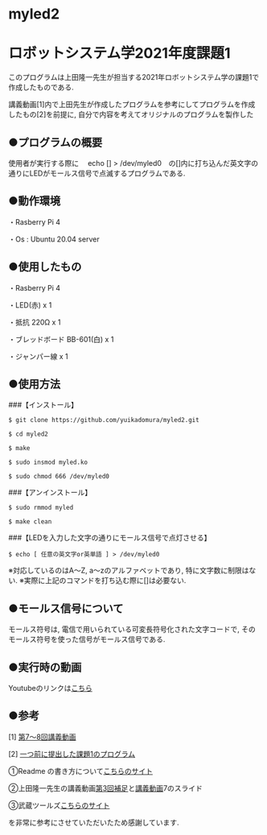 # myled2

# ロボットシステム学2021年度課題1
このプログラムは上田隆一先生が担当する2021年ロボットシステム学の課題1で作成したものである.

講義動画[1]内で上田先生が作成したプログラムを参考にしてプログラムを作成したもの[2]を前提に, 自分で内容を考えてオリジナルのプログラムを製作した

## ●プログラムの概要
使用者が実行する際に　 echo [] > /dev/myled0　の[]内に打ち込んだ英文字の通りにLEDがモールス信号で点滅するプログラムである.

## ●動作環境

・Rasberry Pi 4 

・Os : Ubuntu 20.04 server

## ●使用したもの 

・Rasberry Pi 4 

・LED(赤) x 1 

・抵抗 220Ω x 1 

・ブレッドボード BB-601(白) x 1 

・ジャンパー線 x 1


## ●使用方法

###【インストール】 
```
$ git clone https://github.com/yuikadomura/myled2.git

$ cd myled2 

$ make 

$ sudo insmod myled.ko 

$ sudo chmod 666 /dev/myled0
```

###【アンインストール】 
```
$ sudo rmmod myled 

$ make clean
```

###【LEDを入力した文字の通りにモールス信号で点灯させる】 
```
$ echo [ 任意の英文字or英単語 ] > /dev/myled0
```
※対応しているのはA～Z, a～zのアルファベットであり, 特に文字数に制限はない. 
※実際に上記のコマンドを打ち込む際に[]は必要ない.

## ●モールス信号について

モールス符号は, 電信で用いられている可変長符号化された文字コードで, 
そのモールス符号を使った信号がモールス信号である.


## ●実行時の動画 

Youtubeのリンクは[こちら]()

## ●参考

[1] [第7～8回講義動画](https://youtu.be/xQW8-FNuboo)

[2] [一つ前に提出した課題1のプログラム](https://github.com/yuikadomura/2021-12-10)

①Readme の書き方について[こちらのサイト](https://style.potepan.com/articles/33682.html#GitHubREADME-3)

②上田隆一先生の講義動画[第3回補足](https://youtu.be/vjiWa3srH7g)と[講義動画](https://ryuichiueda.github.io/robosys2020/lesson7_device_driver.html#/)7のスライド

③武蔵ツールズ[こちらのサイト](https://musashitools.com/instrument/%e3%83%a2%e3%83%bc%e3%83%ab%e3%82%b9%e7%ac%a6%e5%8f%b7%e3%81%ae%e6%97%a9%e8%a6%8b%e8%a1%a8%e3%83%bb%e4%b8%80%e8%a6%a7%e8%a1%a8/#alpha)

を非常に参考にさせていただいたため感謝しています.

